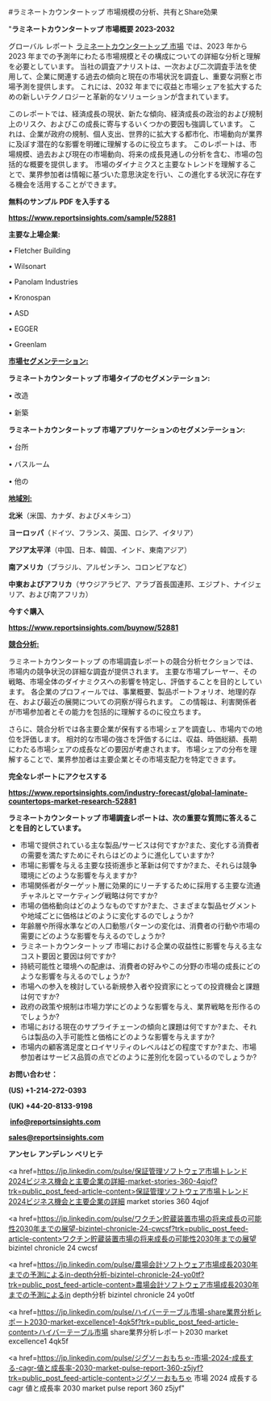 #ラミネートカウンタートップ 市場規模の分析、共有とShare効果

"<strong>ラミネートカウンタートップ 市場概要 2023-2032</strong>

グローバル レポート <a href=https://www.reportsinsights.com/sample/52881>ラミネートカウンタートップ 市場</a> では、2023 年から 2023 年までの予測年にわたる市場規模とその構成についての詳細な分析と理解を必要としています。 当社の調査アナリストは、一次および二次調査手法を使用して、企業に関連する過去の傾向と現在の市場状況を調査し、重要な洞察と市場予測を提供します。 これには、2032 年までに収益と市場シェアを拡大​​するための新しいテクノロジーと革新的なソリューションが含まれています。

このレポートでは、経済成長の現状、新たな傾向、経済成長の政治的および規制上のリスク、およびこの成長に寄与するいくつかの要因も強調しています。 これは、企業が政府の規制、個人支出、世界的に拡大する都市化、市場動向が業界に及ぼす潜在的な影響を明確に理解するのに役立ちます。 このレポートは、市場規模、過去および現在の市場動向、将来の成長見通しの分析を含む、市場の包括的な概要を提供します。 市場のダイナミクスと主要なトレンドを理解することで、業界参加者は情報に基づいた意思決定を行い、この進化する状況に存在する機会を活用することができます。

<strong><b>無料のサンプル PDF を入手する</b></strong>

<a href=https://www.reportsinsights.com/sample/52881><strong><u>https://www.reportsinsights.com/sample/52881</u></strong></a>

<strong>主要な上場企業:</strong>

• Fletcher Building

• Wilsonart

• Panolam Industries

• Kronospan

• ASD

• EGGER

• Greenlam

<strong><u>市場セグメンテーション</u></strong><strong><u>:</u></strong>

<strong>ラミネートカウンタートップ 市場タイプのセグメンテーション:</strong>

• 改造

• 新築

<strong>ラミネートカウンタートップ 市場アプリケーションのセグメンテーション:</strong>

• 台所

• バスルーム

• 他の

<strong><u>地域別</u></strong><strong><u>:</u></strong>

<strong>北米</strong>（米国、カナダ、およびメキシコ）

<strong>ヨーロッパ</strong>（ドイツ、フランス、英国、ロシア、イタリア）

<strong>アジア太平洋</strong>（中国、日本、韓国、インド、東南アジア）

<strong>南アメリカ</strong>（ブラジル、アルゼンチン、コロンビアなど）

<strong>中東およびアフリカ</strong>（サウジアラビア、アラブ首長国連邦、エジプト、ナイジェリア、および南アフリカ）

<strong>今すぐ購入</strong>

<a href=https://www.reportsinsights.com/buynow/52881><strong><u>https://www.reportsinsights.com/buynow/52881</u></strong></a>

<strong><u>競合分析:</u></strong>

ラミネートカウンタートップ の市場調査レポートの競合分析セクションでは、市場内の競争状況の詳細な調査が提供されます。 主要な市場プレーヤー、その戦略、市場全体のダイナミクスへの影響を特定し、評価することを目的としています。 各企業のプロフィールでは、事業概要、製品ポートフォリオ、地理的存在、および最近の展開についての洞察が得られます。 この情報は、利害関係者が市場参加者とその能力を包括的に理解するのに役立ちます。

さらに、競合分析では各主要企業が保有する市場シェアを調査し、市場内での地位を評価します。 相対的な市場の強さを評価するには、収益、時価総額、長期にわたる市場シェアの成長などの要因が考慮されます。 市場シェアの分布を理解することで、業界参加者は主要企業とその市場支配力を特定できます。

<strong>完全なレポートにアクセスする</strong>

<a href=https://www.reportsinsights.com/industry-forecast/global-laminate-countertops-market-research-52881><strong><u><b>https://www.reportsinsights.com/industry-forecast/global-laminate-countertops-market-research-52881</b></u></strong></a>

<strong><b>ラミネートカウンタートップ 市場調査レポートは、次の重要な質問に答えることを目的としています。</b></strong>
<ul>
  <li>市場で提供されている主な製品/サービスは何ですか?また、変化する消費者の需要を満たすためにそれらはどのように進化していますか?</li>
  <li>市場に影響を与える主要な技術進歩と革新は何ですか?また、それらは競争環境にどのような影響を与えますか?</li>
  <li>市場関係者がターゲット層に効果的にリーチするために採用する主要な流通チャネルとマーケティング戦略は何ですか?</li>
  <li>市場の価格動向はどのようなものですか?また、さまざまな製品セグメントや地域ごとに価格はどのように変化するのでしょうか?</li>
  <li>年齢層や所得水準などの人口動態パターンの変化は、消費者の行動や市場の需要にどのような影響を与えるのでしょうか?</li>
  <li>ラミネートカウンタートップ 市場における企業の収益性に影響を与える主なコスト要因と要因は何ですか?</li>
  <li>持続可能性と環境への配慮は、消費者の好みやこの分野の市場の成長にどのような影響を与えるのでしょうか?</li>
  <li>市場への参入を検討している新規参入者や投資家にとっての投資機会と課題は何ですか?</li>
  <li>政府の政策や規制は市場力学にどのような影響を与え、業界戦略を形作るのでしょうか?</li>
  <li>市場における現在のサプライチェーンの傾向と課題は何ですか?また、それらは製品の入手可能性と価格にどのような影響を与えますか?</li>
  <li>市場内の顧客満足度とロイヤリティのレベルはどの程度ですか?また、市場参加者はサービス品質の点でどのように差別化を図っているのでしょうか?</li>
</ul>
<strong>お問い合わせ：</strong>

<strong>(US) +1-214-272-0393</strong>

<strong>(UK) +44-20-8133-9198</strong>

<strong> </strong><a href=info@reportsinsights.com><strong><u>info@reportsinsights.com</u></strong></a>

<a href=sales@reportsinsights.com><strong><u>sales@reportsinsights.com</u></strong></a>

<strong>アンセレ アンデレン ベリヒテ</strong>

<a href=https://jp.linkedin.com/pulse/保証管理ソフトウェア市場トレンド2024ビジネス機会と主要企業の詳細-market-stories-360-4qjof?trk=public_post_feed-article-content>保証管理ソフトウェア市場トレンド2024ビジネス機会と主要企業の詳細 market stories 360 4qjof</a>

<a href=https://jp.linkedin.com/pulse/ワクチン貯蔵装置市場の将来成長の可能性2030年までの展望-bizintel-chronicle-24-cwcsf?trk=public_post_feed-article-content>ワクチン貯蔵装置市場の将来成長の可能性2030年までの展望 bizintel chronicle 24 cwcsf</a>

<a href=https://jp.linkedin.com/pulse/農場会計ソフトウェア市場成長2030年までの予測によるin-depth分析-bizintel-chronicle-24-yo0tf?trk=public_post_feed-article-content>農場会計ソフトウェア市場成長2030年までの予測によるin depth分析 bizintel chronicle 24 yo0tf</a>

<a href=https://jp.linkedin.com/pulse/ハイバーテーブル市場-share業界分析レポート2030-market-excellence1-4qk5f?trk=public_post_feed-article-content>ハイバーテーブル市場 share業界分析レポート2030 market excellence1 4qk5f</a>

<a href=https://jp.linkedin.com/pulse/ジグソーおもちゃ-市場-2024-成長する-cagr-値と成長率-2030-market-pulse-report-360-z5jyf?trk=public_post_feed-article-content>ジグソーおもちゃ 市場 2024 成長する cagr 値と成長率 2030 market pulse report 360 z5jyf</a>"

